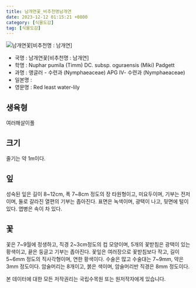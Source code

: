 ```yaml
---
title: 남개연꽃_비추천명남개연
date: 2023-12-12 01:15:21 +0800
category: [식물도감]
tag: [식물도감]
---
```




![남개연꽃[비추천명 : 남개연]](/fileUpload/plants/basic/Nymphaeaceae/Nuphar/1605/1605_1_th2.jpg)
- 국명 : 남개연꽃[비추천명 : 남개연]
- 학명 : Nuphar pumila (Timm) DC. subsp. oguraensis (Miki) Padgett
- 과명 : 앵글러 - 수련과 (Nymphaeaceae) APG Ⅳ- 수련과 (Nymphaeaceae)
- 일본명 : 
- 영문명 : Red least water-lily


## 생육형
여러해살이풀 
## 크기
줄기는 약 1m이다.
## 잎
성숙된 잎은 길이 8~12cm, 폭 7~8cm 정도의 장 타원형이고, 미요두이며, 기부는 전저이며, 둘로 갈라진 열편의 기부는 좁아진다. 표면은 녹색이며, 광택이 나고, 뒷면에 털이 있다. 엽병은 속이 차 있다.
## 꽃
꽃은 7~9월에 정생하고, 직경 2~3cm정도의 컵 모양이며, 5개의 꽃받침은 광택이 있는 황색이고, 끝은 둥글고 기부는 좁아진다. 꽃잎은 여러장으로 꽃받침보다 작고, 길이 5~6mm 정도의 직사각형이며, 연한 황색이다. 수술은 많고 수술대는 7~9mm, 약은 3mm 정도이다. 암술머리는 8개이고, 붉은 색이며, 암술머리반 직경은 8mm 정도이다.






본 데이터에 대한 모든 저작권리는 국립수목원 또는 원저작자에게 있습니다.
